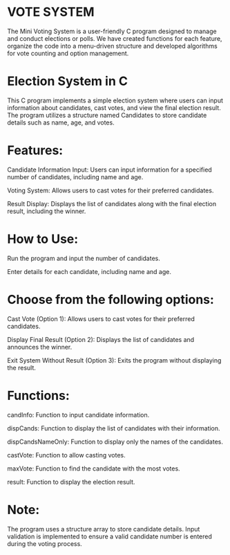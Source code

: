 
# VOTE SYSTEM 

The Mini Voting System is a user-friendly C program designed to manage and conduct elections or
polls. We have created functions for each feature, organize the code into a menu-driven structure 
and developed algorithms for vote counting and option management.


# Election System in C

This C program implements a simple election system where users can input information about candidates, cast votes, and view the final election result. The program utilizes a structure named Candidates to store candidate details such as name, age, and votes.


# Features:

Candidate Information Input: Users can input information for a specified number of candidates, including name and age.

Voting System: Allows users to cast votes for their preferred candidates.

Result Display: Displays the list of candidates along with the final election result, including the winner.


# How to Use:

Run the program and input the number of candidates.

Enter details for each candidate, including name and age.


# Choose from the following options:

Cast Vote (Option 1): Allows users to cast votes for their preferred candidates.

Display Final Result (Option 2): Displays the list of candidates and announces the winner.

Exit System Without Result (Option 3): Exits the program without displaying the result.




# Functions:

candInfo: Function to input candidate information.

dispCands: Function to display the list of candidates with their information.

dispCandsNameOnly: Function to display only the names of the candidates.

castVote: Function to allow casting votes.

maxVote: Function to find the candidate with the most votes.

result: Function to display the election result.




# Note:
The program uses a structure array to store candidate details.
Input validation is implemented to ensure a valid candidate number is entered during the voting process.


